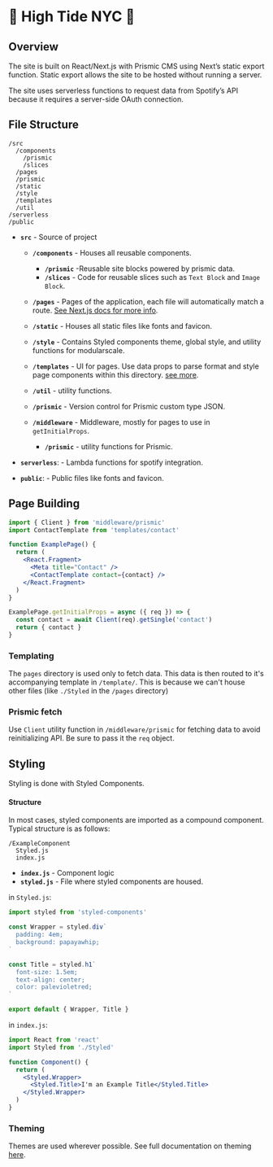 # 🌴 High Tide NYC 🌴

## Overview

The site is built on React/Next.js with Prismic CMS using Next’s static export function. Static export allows the site to be hosted without running a server.

The site uses serverless functions to request data from Spotify’s API because it requires a server-side OAuth connection.

## File Structure

```
/src
  /components
    /prismic
    /slices
  /pages
  /prismic
  /static
  /style
  /templates
  /util
/serverless
/public
```

- **`src`** - Source of project

  - **`/components`** - Houses all reusable components.

    - **`/prismic`** -Reusable site blocks powered by prismic data.
    - **`/slices`** - Code for reusable slices such as `Text Block` and `Image Block`.

  - **`/pages`** - Pages of the application, each file will automatically match a route. [See Next.js docs for more info](https://nextjs.org/docs#dynamic-routing).

  - **`/static`** - Houses all static files like fonts and favicon.

  - **`/style`** - Contains Styled components theme, global style, and utility functions for modularscale.

  - **`/templates`** - UI for pages. Use data props to parse format and style page components within this directory. [see more](#page-templating).

  - **`/util`** - utility functions.

  - **`/prismic`** - Version control for Prismic custom type JSON.

  - **`/middleware`** - Middleware, mostly for pages to use in `getInitialProps`.

    - **`/prismic`** - utility functions for Prismic.

- **`serverless`**: - Lambda functions for spotify integration.
- **`public`**: - Public files like fonts and favicon.

## Page Building

```jsx
import { Client } from 'middleware/prismic'
import ContactTemplate from 'templates/contact'

function ExamplePage() {
  return (
    <React.Fragment>
      <Meta title="Contact" />
      <ContactTemplate contact={contact} />
    </React.Fragment>
  )
}

ExamplePage.getInitialProps = async ({ req }) => {
  const contact = await Client(req).getSingle('contact')
  return { contact }
}
```

### Templating

The `pages` directory is used only to fetch data. This data is then routed to it's accompanying template in `/template/`. This is because we can't house other files (like `./Styled` in the `/pages` directory)

### Prismic fetch

Use `Client` utility function in `/middleware/prismic` for fetching data to avoid reinitializing API. Be sure to pass it the `req` object.

## Styling

Styling is done with Styled Components.

#### Structure

In most cases, styled components are imported as a compound component. Typical structure is as follows:

```
/ExampleComponent
  Styled.js
  index.js
```

- **`index.js`** - Component logic
- **`styled.js`** - File where styled components are housed.

in `Styled.js`:

```javascript
import styled from 'styled-components'

const Wrapper = styled.div`
  padding: 4em;
  background: papayawhip;
`

const Title = styled.h1`
  font-size: 1.5em;
  text-align: center;
  color: palevioletred;
`

export default { Wrapper, Title }
```

in `index.js`:

```jsx
import React from 'react'
import Styled from './Styled'

function Component() {
  return (
    <Styled.Wrapper>
      <Styled.Title>I'm an Example Title</Styled.Title>
    </Styled.Wrapper>
  )
}
```

### Theming

Themes are used wherever possible. See full documentation on theming [here](https://www.styled-components.com/docs/advanced#theming).
